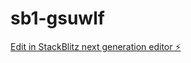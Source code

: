 # sb1-gsuwlf

[Edit in StackBlitz next generation editor ⚡️](https://stackblitz.com/~/github.com/Tomyjah/sb1-gsuwlf)
